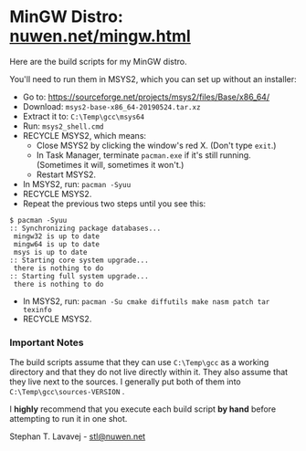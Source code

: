 # MinGW Distro: [nuwen.net/mingw.html](https://nuwen.net/mingw.html)

Here are the build scripts for my MinGW distro.

You'll need to run them in MSYS2, which you can set up without an installer:

* Go to: https://sourceforge.net/projects/msys2/files/Base/x86_64/
* Download: `msys2-base-x86_64-20190524.tar.xz`
* Extract it to: `C:\Temp\gcc\msys64`
* Run: `msys2_shell.cmd`
* RECYCLE MSYS2, which means:
  * Close MSYS2 by clicking the window's red X. (Don't type `exit`.)
  * In Task Manager, terminate `pacman.exe` if it's still running. (Sometimes it will, sometimes it won't.)
  * Restart MSYS2.
* In MSYS2, run: `pacman -Syuu`
* RECYCLE MSYS2.
* Repeat the previous two steps until you see this:
```
$ pacman -Syuu
:: Synchronizing package databases...
 mingw32 is up to date
 mingw64 is up to date
 msys is up to date
:: Starting core system upgrade...
 there is nothing to do
:: Starting full system upgrade...
 there is nothing to do
```
* In MSYS2, run: `pacman -Su cmake diffutils make nasm patch tar texinfo`
* RECYCLE MSYS2.

### Important Notes

The build scripts assume that they can use `C:\Temp\gcc` as a working directory and that they do not live directly within it.
They also assume that they live next to the sources. I generally put both of them into `C:\Temp\gcc\sources-VERSION` .

I **highly** recommend that you execute each build script **by hand** before attempting to run it in one shot.

Stephan T. Lavavej - stl@nuwen.net
